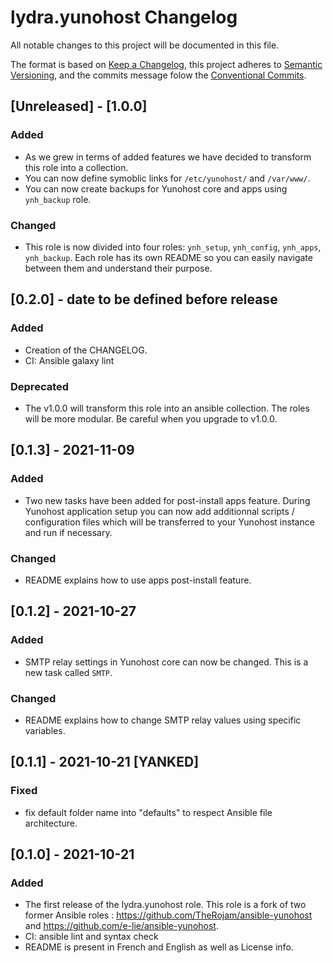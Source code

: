 # lydra.yunohost Changelog
All notable changes to this project will be documented in this file.

The format is based on [Keep a Changelog](https://keepachangelog.com/en/1.0.0/), 
this project adheres to [Semantic Versioning](https://semver.org/spec/v2.0.0.html),
and the commits message folow the [Conventional Commits](https://www.conventionalcommits.org/en/v1.0.0/).

## [Unreleased] - [1.0.0]
### Added
- As we grew in terms of added features we have decided to transform this role into a collection.
- You can now define symoblic links for `/etc/yunohost/` and `/var/www/`.
- You can now create backups for Yunohost core and apps using `ynh_backup` role.

### Changed
- This role is now divided into four roles: `ynh_setup`, `ynh_config`, `ynh_apps`, `ynh_backup`. Each role has its own README so you can easily navigate between them and understand their purpose. 

## [0.2.0] - date to be defined before release
### Added
- Creation of the CHANGELOG.
- CI: Ansible galaxy lint

### Deprecated
- The v1.0.0 will transform this role into an ansible collection.
The roles will be more modular. Be careful when you upgrade to v1.0.0.

## [0.1.3] - 2021-11-09
### Added
- Two new tasks have been added for post-install apps feature. During Yunohost application setup you can now add additionnal scripts / configuration files which will be transferred to your Yunohost instance and run if necessary.

### Changed
- README explains how to use apps post-install feature.

## [0.1.2] - 2021-10-27
### Added
- SMTP relay settings in Yunohost core can now be changed. This is a new task called `SMTP`.

### Changed
- README explains how to change SMTP relay values using specific variables.

## [0.1.1] - 2021-10-21 [YANKED]
### Fixed
- fix default folder name into "defaults" to respect Ansible file architecture.

## [0.1.0] - 2021-10-21
### Added
- The first release of the lydra.yunohost role. This role is a fork of two former Ansible roles : <https://github.com/TheRojam/ansible-yunohost> and <https://github.com/e-lie/ansible-yunohost>.
- CI: ansible lint and syntax check
- README is present in French and English as well as License info.
